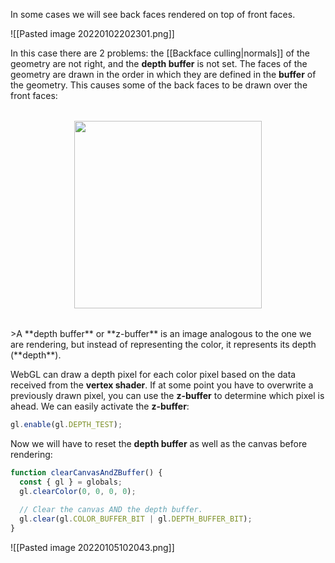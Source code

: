 In some cases we will see back faces rendered on top of front faces.

![[Pasted image 20220102202301.png]]

In this case there are 2 problems: the [[Backface culling|normals]] of the geometry are not right, and the **depth buffer** is not set. The faces of the geometry are drawn in the order in which they are defined in the **buffer** of the geometry. This causes some of the back faces to be drawn over the front faces:
<div style="margin: 2rem; display: flex; display: flex; justify-content: center;">
<img width="300px" src="https://webgl2fundamentals.org/webgl/lessons/resources/polygon-drawing-order.gif">
</div>
>A **depth buffer** or **z-buffer** is an image analogous to the one we are rendering, but instead of representing the color, it represents its depth (**depth**). 

WebGL can draw a depth pixel for each color pixel based on the data received from the **vertex shader**. If at some point you have to overwrite a previously drawn pixel, you can use the **z-buffer** to determine which pixel is ahead. We can easily activate the **z-buffer**:

```js
gl.enable(gl.DEPTH_TEST);
```

Now we will have to reset the **depth buffer** as well as the canvas before rendering:

```js
function clearCanvasAndZBuffer() {
  const { gl } = globals;
  gl.clearColor(0, 0, 0, 0);
  
  // Clear the canvas AND the depth buffer.
  gl.clear(gl.COLOR_BUFFER_BIT | gl.DEPTH_BUFFER_BIT);
}
```

![[Pasted image 20220105102043.png]]